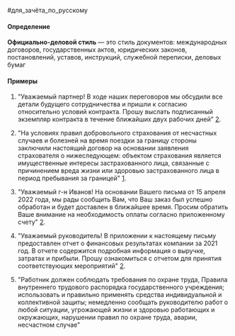 
#для_зачёта_по_русскому 
#### Определение
**Официально-деловой стиль** — это стиль документов: международных договоров, государственных актов, юридических законов, постановлений, уставов, инструкций, служебной переписки, деловых бумаг

#### Примеры
1. "Уважаемый партнер! В ходе наших переговоров мы обсудили все детали будущего сотрудничества и пришли к согласию относительно условий контракта. Прошу выслать подписанный экземпляр контракта в течение ближайших двух рабочих дней" [2](https://alfacasting.ru/faq/oficialno-delovoi-stil-reci-v-russkom-yazyke-primery-i-osobennosti).

2. "На условиях правил добровольного страхования от несчастных случаев и болезней на время поездки за границу стороны заключили настоящий договор на основании заявления страхователя о нижеследующем: объектом страхования является имущественные интересы застрахованного лица, связанные с причинением вреда жизни или здоровью застрахованного лица в период пребывания за границей" [1](https://russkiiyazyk.ru/stilistika/ofitsialno-delovoy-stil-rechi.html).

3. "Уважаемый г-н Иванов! На основании Вашего письма от 15 апреля 2022 года, мы рады сообщить Вам, что Ваш заказ был успешно обработан и будет доставлен в ближайшее время. Просим обратить Ваше внимание на необходимость оплаты согласно приложенному счету" [2](https://alfacasting.ru/faq/oficialno-delovoi-stil-reci-v-russkom-yazyke-primery-i-osobennosti).

4. "Уважаемый руководитель! В приложении к настоящему письму предоставлен отчет о финансовых результатах компании за 2021 год. В отчете содержится подробная информация о выручке, затратах и прибыли. Прошу ознакомиться с отчетом для принятия соответствующих мероприятий" [2](https://alfacasting.ru/faq/oficialno-delovoi-stil-reci-v-russkom-yazyke-primery-i-osobennosti).

5. "Работник должен соблюдать требования по охране труда, Правила внутреннего трудового распорядка государственного учреждения; использовать и правильно применять средства индивидуальной и коллективной защиты; немедленно сообщать руководителю работ о любой ситуации, угрожающей жизни и здоровью работающих и окружающих, нарушении правил по охране труда, аварии, несчастном случае"